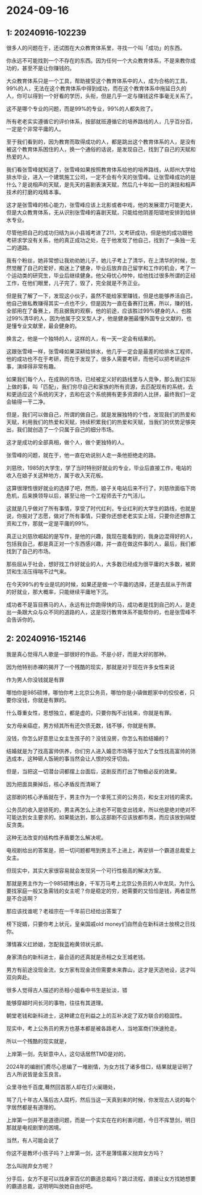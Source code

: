 # 2024-09-16

## 1: 20240916-102239

很多人的问题在于，还试图在大众教育体系里，寻找一个叫「成功」的东西。

你永远不可能找到一个不存在的东西。因为任何一个大众教育体系，不是来教你成功的，甚至不是让你赚钱的。

大众教育体系只是一个工具，帮助接受这个教育体系中的人，成为合格的工具，99%的人，无法在这个教育体系中得到成功，而在这个教育体系中拖延日久的人，你可以得到一个好看的学历，头衔，但是几乎一定与赚钱这件事毫无关系了。

这不是哪个专业的问题，而是99%的专业，99%的人都失败了。

所有老老实实遵循它的评价体系，按部就班遵循它的培养路线的人，几乎百分百，一定是个非常平庸的人。

至于我们看到的，因为教育而取得成功的人，都是跳出这个教育体系的人，是没有被这个教育体系困住的人，换一个通俗的话说，是发现自己，找到了自己的天赋和热爱的人。

我们看张雪峰就知道了，张雪峰如果按照教育体系给他的培养路线，从郑州大学给排水毕业，进入一个建筑施工公司，一定不会有今天的张雪峰。让张雪峰成功的是什么？是说相声的天赋，是先天的喜剧表演天赋，然后几十年如一日的演技和相声技术的打磨的戏精本事。

这才是张雪峰的核心能力，张雪峰应该上北影或者中戏，他的发展潜力可能更大，但是大众教育体系，无从识别张雪峰的喜剧天赋，只能给他阴差阳错地安排到给排水专业。

尽管他把自己的成功归结为从小县城考进了211，又考研成功，但是他的成功跟他考研求学没有关系，他的真正成功之处，在于他发现了他自己，找到了一条独一无二的道路。

我有个粉丝，她非常想让我劝劝她儿子，她儿子考上了清华，在上清华的时候，忽然觉醒了自己的爱好，痴迷上了健身，毕业后放弃自己留学和工作的机会，考了一个运动类的研究生，毕业后继续健身。他父母忧心忡忡，给他找过很多所谓的正经工作，在他们眼里，儿子完了，毁了，完全就是不务正业。

但是我了解了一下，发现这小伙子，虽然不能给家里赚钱，但是也能够养活自己，他自己做私教赚得其实一点也不少，但是因为一直在备赛打比赛，所以，赚的钱，全部用在了备赛上，而且据我的观察，他的前途，应该胜过99%健身的人，也胜过99%清华的人，因为他属于交叉型人才，他是健身圈最懂外国专业文献的，也是懂专业文献里，最会健身的。

换言之，他是一个独特的人，这样的人，有一天一定会有结果的。

这跟张雪峰一样，张雪峰如果深耕给排水，他几乎一定会是最差的给排水工程师，他的成功也不在于考研，而在于发现了，很多人需要考研，而他可以把考研这件事，演绎得非常有趣。

如果我们每个人，在成熟的市场，已经被定义好的路线里与人竞争，那么我们实际上做的事，叫「匹配」，我们穷尽自己和家族的所有资源，去匹配现有的系统，去和更适应这个系统的天才，去和在这个系统拥有更多资源的人比拼，最终我们一定会输得一干二净。

但是，我们可以做自己，所谓的做自己，就是发展独特的个性，发现我们的热爱和天赋，利用我们的热爱和天赋，持续积累我们的热爱和天赋，当我们的优势足够突出，我们就创造了一个只属于自己的细分市场。

这才是成功的全部真相，做个人，做个更独特的人。

张雪峰的问题，就在于，他一直在劝说别人走一条他拒绝走的路。

刘慈欣，1985的大学生，学了当时特别好就业的专业，毕业后直接工作，电站的收入在娘子关这种地方，属于收入天花板。

这算很理性很好就业的选择了吧，然而，娘子关电站后来不行了，刘慈欣面临下岗危机，后来换领导以后，甚至让他一个工程师去干力气活儿。

这就是几乎做对了所有事情，享受了时代红利，专业红利的大学生的路线，也就是说，你报对了志愿，做对了所有事情，只要你还想老老实实上班，只要你还想靠工资和工作，那就一定是平庸的99%。

真正让刘慈欣崛起的是写作，是他的兴趣，我现在能看到的，我身边混得好的人，包括我自己，都是真正对一个东西感兴趣，并一直在做这件事的人，最后，我们都找到了自己的市场。

那些屈从于社会，想好找工作好就业的人，大多数已经成为很平庸的大多数，被房贷和生活压得喘不过气来。

在今天99%的专业是坑的时候，如果还是做一个平庸的选择，还是去屈从于所谓的好就业，那大概率，只能继续平庸地下沉。

成功者不是盲目赛马的人，永远有比你跑得快的马，成功者是找到自己的人，是走出一条跟大众与众不同的道路的人，这是现行教育体系不能帮你的，也是张雪峰不会告诉你的。

## 2: 20240916-152146

我是真心觉得凡人歌是一部很好的作品，不是小好，而是大好的那种。

因为他特别赤裸的揭开了一个残酷的现实，那就是对于现在许多女性来说

作为男人你没钱就是有罪

哪怕你是985硕博，哪怕你考上北京公务员，哪怕你是小镇做题家中的佼佼者，只要你没钱，你就是有罪的。

什么尊重女性，思想独立，都是虚的，只要你掏不出钱来，你就是有罪。

女方母亲癌症，男方倾其所有还欠债无数，钱不够，你就是有罪。

没钱，你怎么好意思让女主生孩子的？没钱没房，你怎么有脸结婚的？

结婚就是为了找高富帅供养，你们穷人进入婚恋市场等于加大了女性找高富帅的筛选成本，这种砸人饭碗的事当然会让人恨的咬牙切齿。

但是，当把这一切潜台词都摆上台面后，这剧反而打出了物极必反的效果。

因为把面具撕掉后，核心矛盾反而清晰了

这部剧的核心矛盾就在于，男主作为一个拿死工资的公务员，和女主对钱的需求。

公务员的收入是锁死的，男主再怎么上进也不可能变出钱来，所以他是绝对绝对不可能达到女主要求的。如果能达到，那么这部剧不应该放都市类，而应该放到隔壁反贪类。

这种无法改变的结构性矛盾要怎么解决呢。

电视剧给出的答案是，把一切问题都甩到男主不上进上，再安排一个霸道总裁爱上女主。

但现实中，其实大家很容易就会发现另一个可行性极高的解决方案。

那就是男主作为一个985硕博出身，千军万马考上北京公务员的人中龙凤，为什么要找家庭一般又急需钱的女主呢？你是稳定的穷，她需要的又恰恰是钱，两者显然是不合适啊？

那应该找谁呢？老祖宗在一千年前已经给出答案了

榜下捉婿，只要你考上状元，皇亲国戚old money们自然会在新科进士放榜之日找你。

薄情寡义红娇娘，怎配我蓝袍黄领状元郎。

身家清白的新科进士，最合适的还真就是丞相之女王城老钱。

男方有前途没现金流，女方家有现金流但需要未来靠山，这才是天造地设，这才叫双向奔赴。

很多人觉得古人描述的丞相小姐看中书生是扯淡，错

能够穿越时间长河的事物，往往有其道理。

朝堂老钱和新科进士，这种建立在利益之上的互补决定了双方联合的稳固性。

现实中，考上公务员的男方也基本都是被各路老人，当地富商们快速抢走。

所以一个残酷的现实就是，

上岸第一剑，先斩意中人，这句话居然TMD是对的，

2024年的编剧们费尽心思编了一堆剧情，为女方找了诸多借口，结果就是证明了古人所说皆是金玉良言。

众里寻他千百度,蓦然回首那人却在灯火阑珊处，

骂了几十年古人落后古人腐朽，然后当这一天真到来的时候，你发现古人说的每个字居然都是有道理的。

上岸第一剑并不是道德问题，而是一个实实在在的利害问题，今日不挥慧剑，明日那就是电视剧里的困境。

当然，有人可能会说了

你这不是教坏小孩子吗？上岸第一剑，这不是薄情寡义抛弃女方吗？

怎么叫抛弃女方呢？

分手后，女方不是可以找身家百亿的霸道总裁吗？跳过流程，直接让女方找她想要的霸道总裁，这明明叫放她自由好吧。

